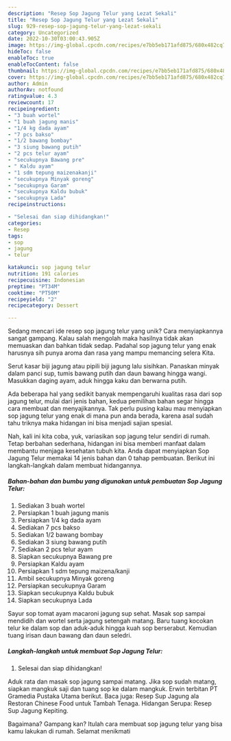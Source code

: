 ```yaml
---
description: "Resep Sop Jagung Telur yang Lezat Sekali"
title: "Resep Sop Jagung Telur yang Lezat Sekali"
slug: 929-resep-sop-jagung-telur-yang-lezat-sekali
category: Uncategorized
date: 2022-10-30T03:00:43.905Z
image: https://img-global.cpcdn.com/recipes/e7bb5eb171afd875/680x482cq70/sop-jagung-telur-foto-resep-utama.jpg
hideToc: false
enableToc: true
enableTocContent: false
thumbnail: https://img-global.cpcdn.com/recipes/e7bb5eb171afd875/680x482cq70/sop-jagung-telur-foto-resep-utama.jpg
cover: https://img-global.cpcdn.com/recipes/e7bb5eb171afd875/680x482cq70/sop-jagung-telur-foto-resep-utama.jpg
author: Admin
authorAv: notfound
ratingvalue: 4.3
reviewcount: 17
recipeingredient:
- "3 buah wortel"
- "1 buah jagung manis"
- "1/4 kg dada ayam"
- "7 pcs bakso"
- "1/2 bawang bombay"
- "3 siung bawang putih"
- "2 pcs telur ayam"
- "secukupnya Bawang pre"
- " Kaldu ayam"
- "1 sdm tepung maizenakanji"
- "secukupnya Minyak goreng"
- "secukupnya Garam"
- "secukupnya Kaldu bubuk"
- "secukupnya Lada"
recipeinstructions:

- "Selesai dan siap dihidangkan!"
categories:
- Resep
tags:
- sop
- jagung
- telur

katakunci: sop jagung telur 
nutrition: 191 calories
recipecuisine: Indonesian
preptime: "PT34M"
cooktime: "PT50M"
recipeyield: "2"
recipecategory: Dessert

---
```





Sedang mencari ide resep sop jagung telur yang unik? Cara menyiapkannya sangat gampang. Kalau salah mengolah maka hasilnya tidak akan memuaskan dan bahkan tidak sedap. Padahal sop jagung telur yang enak harusnya sih punya aroma dan rasa yang mampu memancing selera Kita.





Serut kasar biji jagung atau pipili biji jagung lalu sisihkan. Panaskan minyak dalam panci sup, tumis bawang putih dan daun bawang hingga wangi. Masukkan daging ayam, aduk hingga kaku dan berwarna putih.

Ada beberapa hal yang sedikit banyak mempengaruhi kualitas rasa dari sop jagung telur, mulai dari jenis bahan, kedua pemilihan bahan segar hingga cara membuat dan menyajikannya. Tak perlu pusing kalau mau menyiapkan sop jagung telur yang enak di mana pun anda berada, karena asal sudah tahu triknya maka hidangan ini bisa menjadi sajian spesial.






Nah, kali ini kita coba, yuk, variasikan sop jagung telur sendiri di rumah. Tetap berbahan sederhana, hidangan ini bisa memberi manfaat dalam membantu menjaga kesehatan tubuh kita. Anda dapat menyiapkan Sop Jagung Telur memakai 14 jenis bahan dan 0 tahap pembuatan. Berikut ini langkah-langkah dalam membuat hidangannya.

<!--inarticleads1-->

##### Bahan-bahan dan bumbu yang digunakan untuk pembuatan Sop Jagung Telur:

1. Sediakan 3 buah wortel
1. Persiapkan 1 buah jagung manis
1. Persiapkan 1/4 kg dada ayam
1. Sediakan 7 pcs bakso
1. Sediakan 1/2 bawang bombay
1. Sediakan 3 siung bawang putih
1. Sediakan 2 pcs telur ayam
1. Siapkan secukupnya Bawang pre
1. Persiapkan  Kaldu ayam
1. Persiapkan 1 sdm tepung maizena/kanji
1. Ambil secukupnya Minyak goreng
1. Persiapkan secukupnya Garam
1. Siapkan secukupnya Kaldu bubuk
1. Siapkan secukupnya Lada


Sayur sop tomat ayam macaroni jagung sup sehat. Masak sop sampai mendidih dan wortel serta jagung setengah matang. Baru tuang kocokan telur ke dalam sop dan aduk-aduk hingga kuah sop berserabut. Kemudian tuang irisan daun bawang dan daun seledri. 

<!--inarticleads2-->

##### Langkah-langkah untuk membuat Sop Jagung Telur:


1. Selesai dan siap dihidangkan!

Aduk rata dan masak sop jagung sampai matang. Jika sop sudah matang, siapkan mangkuk saji dan tuang sop ke dalam mangkuk. Erwin terbitan PT Gramedia Pustaka Utama berikut. Baca juga: Resep Sup Jagung ala Restoran Chinese Food untuk Tambah Tenaga. Hidangan Serupa: Resep Sup Jagung Kepiting. 

Bagaimana? Gampang kan? Itulah cara membuat sop jagung telur yang bisa kamu lakukan di rumah. Selamat menikmati
